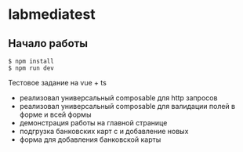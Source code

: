 # labmediatest

## Начало работы

```
$ npm install
$ npm run dev
```

Тестовое задание на vue + ts 
* реализовал универсальный composable для http запросов
* реализовал универсальный composable для валидации полей в форме и всей формы
* демонстрация работы на главной странице
* подгрузка банковских карт с и добавление новых
* форма для добавления банковской карты